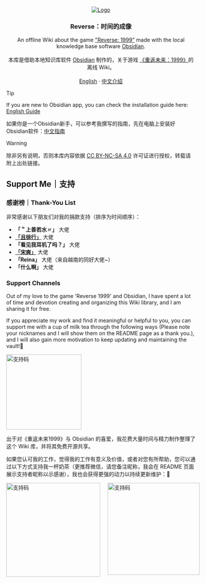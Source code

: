 <!-- PROJECT LOGO -->
<br />
<div align="center">
  <a href="https://github.com/ProudBenzene/Reverse1999Wiki-in-Obsidian">
    <img src="https://figure-bed123.oss-cn-beijing.aliyuncs.com/202406222054259.png" alt="Logo" width="" height="">
  </a>

  

  <h3 align="center">Reverse：时间的成像</h3>

  <p align="center">
    An offline Wiki about the game <a href="https://re.bluepoch.com/home/&wd=&eqid=fbb5beb400098f260000000464755c7c">"Reverse: 1999"</a> made with the local knowledge base software <a href="obsidian.md">Obsidian</a>.
    <br />
    <br />
    本库是借助本地知识库软件 <a href="obsidian.md">Obsidian</a> 制作的，关于游戏 <a href="https://re.bluepoch.com/home/&wd=&eqid=fbb5beb400098f260000000464755c7c">《重返未来：1999》</a>的离线 Wiki。
	<br />
    <br />
    <a href="https://github.com/ProudBenzene/Reverse1999Wiki-in-Obsidian/blob/main/000-%E7%AE%B1%E7%9A%84%E6%9E%84%E9%80%A0/README/README_EN.md">English</a>
    ·
    <a href="https://github.com/ProudBenzene/Reverse1999Wiki-in-Obsidian/blob/main/000-%E7%AE%B1%E7%9A%84%E6%9E%84%E9%80%A0/README/README_ZH.md">中文介绍</a>
  </p>
</div>


> [!tip]
> If you are new to Obsidian app, you can check the installation guide here: [English Guide](https://github.com/ProudBenzene/Reverse1999Wiki-in-Obsidian/blob/main/000-%E7%AE%B1%E7%9A%84%E6%9E%84%E9%80%A0/README/GUIDE_EN.md)
>
> 如果你是一个Obsidian新手，可以参考我撰写的指南，先在电脑上安装好Obsidian软件：[中文指南](https://github.com/ProudBenzene/Reverse1999Wiki-in-Obsidian/blob/main/000-%E7%AE%B1%E7%9A%84%E6%9E%84%E9%80%A0/README/GUIDE_ZH.md)

> [!warning]
> 除非另有说明，否则本库内容依据 [CC BY-NC-SA 4.0](https://creativecommons.org/licenses/by-nc-sa/4.0/) 许可证进行授权，转载请附上出处链接。

## Support Me｜支持

### 感谢榜｜Thank-You List

非常感谢以下朋友们对我的捐款支持（排序为时间顺序）：

- **「＂上善若水〃」** 大佬
- **[「且徐行」](https://github.com/vran-dev)** 大佬
- **「看见我耳机了吗？」** 大佬
- **[「宋爽」](https://github.com/SongshGeo)** 大佬
- **「Reina」** 大佬（来自越南的同好大佬~）
- **「什么啊」** 大佬

### Support Channels

Out of my love to the game 'Reverse 1999' and Obsidian, I have spent a lot of time and devotion creating and organizing this Wiki library, and I am sharing it for free.

If you appreciate my work and find it meaningful or helpful to you, you can support me with a cup of milk tea through the following ways (Please note your nicknames and I will show them on the README page as a thank you.), and I will also gain more motivation to keep updating and maintaining the vault!🦾

<img src="https://figure-bed123.oss-cn-beijing.aliyuncs.com/202407041708711.PNG" alt="支持码" style="width: 200px;">

出于对《重返未来1999》与 Obsidian 的喜爱，我花费大量时间与精力制作整理了这个 Wiki 库，并将其免费开源共享。

如果您认可我的工作，觉得我的工作有意义及价值，或者对您有所帮助，您可以通过以下方式支持我一杯奶茶（更推荐微信，请您备注昵称，我会在 README 页面展示支持者昵称以示感谢），我也会获得更强的动力以持续更新维护：🥰

<div style="display: flex;">
    <img src="https://figure-bed123.oss-cn-beijing.aliyuncs.com/202406231057963.jpg" alt="支持码" style="width: 250px; margin-right: 20px;">
    <img src="https://figure-bed123.oss-cn-beijing.aliyuncs.com/202406080244833.jpg" alt="支持码" style="width: 245px;">
</div>

